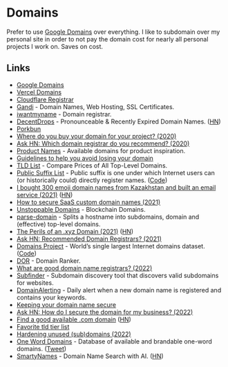 # Domains

Prefer to use [Google Domains](https://domains.google/) over everything. I like to subdomain over my personal site in order to not pay the domain cost for nearly all personal projects I work on. Saves on cost.

## Links

- [Google Domains](https://domains.google/)
- [Vercel Domains](https://vercel.com/domains)
- [Cloudflare Registrar](https://www.cloudflare.com/products/registrar/)
- [Gandi](https://www.gandi.net/en) - Domain Names, Web Hosting, SSL Certificates.
- [iwantmyname](https://iwantmyname.com/) - Domain registrar.
- [DecentDrops](https://decentdrops.com/) - Pronounceable & Recently Expired Domain Names. ([HN](https://news.ycombinator.com/item?id=23704983))
- [Porkbun](https://porkbun.com/)
- [Where do you buy your domain for your project? (2020)](https://www.indiehackers.com/post/where-do-you-buy-your-domain-for-your-project-09f6dfebe4)
- [Ask HN: Which domain registrar do you recommend? (2020)](https://news.ycombinator.com/item?id=24513514)
- [Product Names](https://twitter.com/ProductNames) - Available domains for product inspiration.
- [Guidelines to help you avoid losing your domain](https://onlineornot.com/articles/guidelines-to-help-avoid-losing-your-domain)
- [TLD List](https://tld-list.com/) - Compare Prices of All Top-Level Domains.
- [Public Suffix List](https://publicsuffix.org/) - Public suffix is one under which Internet users can (or historically could) directly register names. ([Code](https://github.com/publicsuffix/list))
- [I bought 300 emoji domain names from Kazakhstan and built an email service (2021)](https://tinyprojects.dev/projects/mailoji) ([HN](https://news.ycombinator.com/item?id=26422799))
- [How to secure SaaS custom domain names (2021)](https://blog.brandssl.io/how-to-secure-saas-custom-domain-names)
- [Unstoppable Domains](https://unstoppabledomains.com/) - Blockchain Domains.
- [parse-domain](https://github.com/peerigon/parse-domain) - Splits a hostname into subdomains, domain and (effective) top-level domains.
- [The Perils of an .xyz Domain (2021)](https://www.spotvirtual.com/blog/the-perils-of-an-xyz-domain/) ([HN](https://news.ycombinator.com/item?id=28554400))
- [Ask HN: Recommended Domain Registrars? (2021)](https://news.ycombinator.com/item?id=29633404)
- [Domains Project](https://domainsproject.org/) - World’s single largest Internet domains dataset. ([Code](https://github.com/tb0hdan/domains))
- [DOR](https://github.com/ilyaglow/dor) - Domain Ranker.
- [What are good domain name registrars? (2022)](https://lobste.rs/s/awemvg/what_are_good_domain_name_registrars)
- [Subfinder](https://github.com/projectdiscovery/subfinder) - Subdomain discovery tool that discovers valid subdomains for websites.
- [DomainAlerting](https://github.com/pixelbubble/DomainAlerting) - Daily alert when a new domain name is registered and contains your keywords.
- [Keeping your domain name secure](https://www.gov.uk/guidance/keeping-your-domain-name-secure)
- [Ask HN: How do I secure the domain for my business? (2022)](https://news.ycombinator.com/item?id=30818950)
- [Find a good available .com domain](https://sive.rs/com) ([HN](https://news.ycombinator.com/item?id=31664440))
- [Favorite tld tier list](https://twitter.com/t3dotgg/status/1584039578779799552)
- [Hardening unused (sub)domains (2022)](https://www.mailhardener.com/kb/hardening-unused-domains)
- [One Word Domains](https://oneword.domains/) - Database of available and brandable one-word domains. ([Tweet](https://twitter.com/steventey/status/1597293104276869122))
- [SmartyNames](https://smartynames.com/) - Domain Name Search with AI. ([HN](https://news.ycombinator.com/item?id=33882497))

